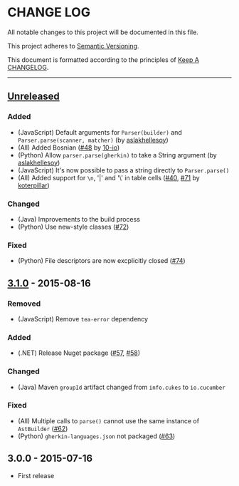 # CHANGE LOG

All notable changes to this project will be documented in this file.

This project adheres to [Semantic Versioning](http://semver.org).

This document is formatted according to the principles of [Keep A CHANGELOG](http://keepachangelog.com).

----

## [Unreleased][unreleased]

### Added
* (JavaScript)  Default arguments for `Parser(builder)` and `Parser.parse(scanner, matcher)` (by [aslakhellesoy](https://github.com/aslakhellesoy))
* (All) Added Bosnian ([#48](https://github.com/cucumber/gherkin3/pull/48) by [10-io](https://github.com/10-io))
* (Python) Allow `parser.parse(gherkin)` to take a String argument (by [aslakhellesoy](https://github.com/aslakhellesoy))
* (JavaScript)  It's now possible to pass a string directly to `Parser.parse()`
* (All) Added support for `\n`, '\|' and '\\' in table cells ([#40](https://github.com/cucumber/gherkin3/issues/40), [#71](https://github.com/cucumber/gherkin3/pull/71) by [koterpillar](https://github.com/koterpillar))

### Changed
* (Java)        Improvements to the build process
* (Python)      Use new-style classes
  ([#72](https://github.com/cucumber/gherkin3/pull/72))

### Fixed
* (Python) File descriptors are now excplicitly closed
  ([#74](https://github.com/cucumber/gherkin3/pull/74))

## [3.1.0] - 2015-08-16

### Removed
* (JavaScript) Remove `tea-error` dependency

### Added
* (.NET) Release Nuget package
  ([#57](https://github.com/cucumber/gherkin3/issues/57),
   [#58](https://github.com/cucumber/gherkin3/issues/58))

### Changed
* (Java) Maven `groupId` artifact changed from `info.cukes` to `io.cucumber`

### Fixed
* (All) Multiple calls to `parse()` cannot use the same instance of `AstBuilder`
  ([#62](https://github.com/cucumber/gherkin3/issues/62))
* (Python) `gherkin-languages.json` not packaged
  ([#63](https://github.com/cucumber/gherkin3/issues/63))



## 3.0.0 - 2015-07-16

* First release


[unreleased]: https://github.com/cucumber/gherkin3/compare/v3.1.0...HEAD
[3.1.0]:      https://github.com/cucumber/gherkin3/compare/v3.0.0...v3.1.0
